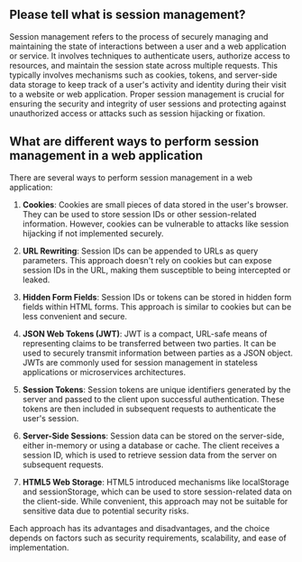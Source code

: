 
## Please tell what is session management?

Session management refers to the process of securely managing and maintaining the state of interactions between a user and a web application or service. It involves techniques to authenticate users, authorize access to resources, and maintain the session state across multiple requests. This typically involves mechanisms such as cookies, tokens, and server-side data storage to keep track of a user's activity and identity during their visit to a website or web application. Proper session management is crucial for ensuring the security and integrity of user sessions and protecting against unauthorized access or attacks such as session hijacking or fixation.


## What are different ways to perform session management in a web application

There are several ways to perform session management in a web application:

1. **Cookies**: Cookies are small pieces of data stored in the user's browser. They can be used to store session IDs or other session-related information. However, cookies can be vulnerable to attacks like session hijacking if not implemented securely.

2. **URL Rewriting**: Session IDs can be appended to URLs as query parameters. This approach doesn't rely on cookies but can expose session IDs in the URL, making them susceptible to being intercepted or leaked.

3. **Hidden Form Fields**: Session IDs or tokens can be stored in hidden form fields within HTML forms. This approach is similar to cookies but can be less convenient and secure.

4. **JSON Web Tokens (JWT)**: JWT is a compact, URL-safe means of representing claims to be transferred between two parties. It can be used to securely transmit information between parties as a JSON object. JWTs are commonly used for session management in stateless applications or microservices architectures.

5. **Session Tokens**: Session tokens are unique identifiers generated by the server and passed to the client upon successful authentication. These tokens are then included in subsequent requests to authenticate the user's session.

6. **Server-Side Sessions**: Session data can be stored on the server-side, either in-memory or using a database or cache. The client receives a session ID, which is used to retrieve session data from the server on subsequent requests.

7. **HTML5 Web Storage**: HTML5 introduced mechanisms like localStorage and sessionStorage, which can be used to store session-related data on the client-side. While convenient, this approach may not be suitable for sensitive data due to potential security risks.

Each approach has its advantages and disadvantages, and the choice depends on factors such as security requirements, scalability, and ease of implementation.


